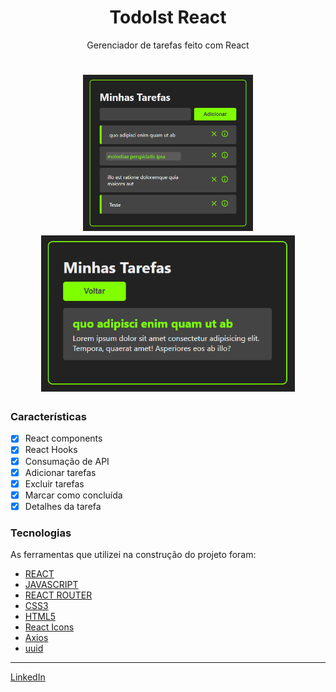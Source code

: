 <h1 align="center">TodoIst React</h1>

<p align="center">Gerenciador de tarefas feito com React</p>
<h1 align="center">
  <img alt="TodoIst" title="TodoIst" src="./src/todoist1.png" height="250" />
  <img alt="TodoIst" title="TodoIst2" src="./src/todoist2.png" height="250" />
</h1>

### Características

- [x] React components
- [x] React Hooks
- [x] Consumação de API
- [x] Adicionar tarefas
- [x] Excluir tarefas
- [x] Marcar como concluída
- [x] Detalhes da tarefa

### Tecnologias

As ferramentas que utilizei na construção do projeto foram:

- [REACT](https://pt-br.reactjs.org/)
- [JAVASCRIPT](https://www.javascript.com/)
- [REACT ROUTER](https://reactrouter.com/en/main)
- [CSS3](https://developer.mozilla.org/pt-BR/docs/Web/CSS)
- [HTML5](https://developer.mozilla.org/pt-BR/docs/Web/HTML)
- [React Icons](https://react-icons.github.io/react-icons/)
- [Axios](https://axios-http.com/ptbr/docs/intro)
- [uuid](https://www.uuidgenerator.net/)




---


[LinkedIn](https://www.linkedin.com/in/felipegois/)
